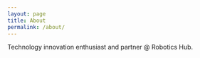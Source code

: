 ```yaml
---
layout: page
title: About
permalink: /about/
---
```


Technology innovation enthusiast and partner @ Robotics Hub.
